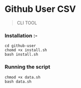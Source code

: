 # Github User CSV

> CLI TOOL

### Installation :- 

```
cd github-user
chomd +x install.sh
bash install.sh
```

### Running the script
```
chmod +x data.sh
bash data.sh
```
